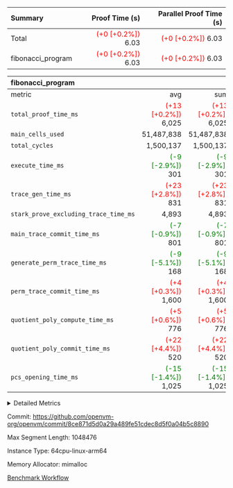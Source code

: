 | Summary | Proof Time (s) | Parallel Proof Time (s) |
|:---|---:|---:|
| Total | <span style='color: red'>(+0 [+0.2%])</span> 6.03 | <span style='color: red'>(+0 [+0.2%])</span> 6.03 |
| fibonacci_program | <span style='color: red'>(+0 [+0.2%])</span> 6.03 | <span style='color: red'>(+0 [+0.2%])</span> 6.03 |


| fibonacci_program |||||
|:---|---:|---:|---:|---:|
|metric|avg|sum|max|min|
| `total_proof_time_ms ` | <span style='color: red'>(+13 [+0.2%])</span> 6,025 | <span style='color: red'>(+13 [+0.2%])</span> 6,025 | <span style='color: red'>(+13 [+0.2%])</span> 6,025 | <span style='color: red'>(+13 [+0.2%])</span> 6,025 |
| `main_cells_used     ` |  51,487,838 |  51,487,838 |  51,487,838 |  51,487,838 |
| `total_cycles        ` |  1,500,137 |  1,500,137 |  1,500,137 |  1,500,137 |
| `execute_time_ms     ` | <span style='color: green'>(-9 [-2.9%])</span> 301 | <span style='color: green'>(-9 [-2.9%])</span> 301 | <span style='color: green'>(-9 [-2.9%])</span> 301 | <span style='color: green'>(-9 [-2.9%])</span> 301 |
| `trace_gen_time_ms   ` | <span style='color: red'>(+23 [+2.8%])</span> 831 | <span style='color: red'>(+23 [+2.8%])</span> 831 | <span style='color: red'>(+23 [+2.8%])</span> 831 | <span style='color: red'>(+23 [+2.8%])</span> 831 |
| `stark_prove_excluding_trace_time_ms` |  4,893 |  4,893 |  4,893 |  4,893 |
| `main_trace_commit_time_ms` | <span style='color: green'>(-7 [-0.9%])</span> 801 | <span style='color: green'>(-7 [-0.9%])</span> 801 | <span style='color: green'>(-7 [-0.9%])</span> 801 | <span style='color: green'>(-7 [-0.9%])</span> 801 |
| `generate_perm_trace_time_ms` | <span style='color: green'>(-9 [-5.1%])</span> 168 | <span style='color: green'>(-9 [-5.1%])</span> 168 | <span style='color: green'>(-9 [-5.1%])</span> 168 | <span style='color: green'>(-9 [-5.1%])</span> 168 |
| `perm_trace_commit_time_ms` | <span style='color: red'>(+4 [+0.3%])</span> 1,600 | <span style='color: red'>(+4 [+0.3%])</span> 1,600 | <span style='color: red'>(+4 [+0.3%])</span> 1,600 | <span style='color: red'>(+4 [+0.3%])</span> 1,600 |
| `quotient_poly_compute_time_ms` | <span style='color: red'>(+5 [+0.6%])</span> 776 | <span style='color: red'>(+5 [+0.6%])</span> 776 | <span style='color: red'>(+5 [+0.6%])</span> 776 | <span style='color: red'>(+5 [+0.6%])</span> 776 |
| `quotient_poly_commit_time_ms` | <span style='color: red'>(+22 [+4.4%])</span> 520 | <span style='color: red'>(+22 [+4.4%])</span> 520 | <span style='color: red'>(+22 [+4.4%])</span> 520 | <span style='color: red'>(+22 [+4.4%])</span> 520 |
| `pcs_opening_time_ms ` | <span style='color: green'>(-15 [-1.4%])</span> 1,025 | <span style='color: green'>(-15 [-1.4%])</span> 1,025 | <span style='color: green'>(-15 [-1.4%])</span> 1,025 | <span style='color: green'>(-15 [-1.4%])</span> 1,025 |



<details>
<summary>Detailed Metrics</summary>

| group | num_segments | keygen_time_ms | commit_exe_time_ms |
| --- | --- | --- | --- |
| fibonacci_program | 1 | 372 | 5 | 

| group | air_name | quotient_deg | interactions | constraints |
| --- | --- | --- | --- | --- |
| fibonacci_program | AccessAdapterAir<16> | 2 | 5 | 14 | 
| fibonacci_program | AccessAdapterAir<2> | 2 | 5 | 14 | 
| fibonacci_program | AccessAdapterAir<32> | 2 | 5 | 14 | 
| fibonacci_program | AccessAdapterAir<4> | 2 | 5 | 14 | 
| fibonacci_program | AccessAdapterAir<64> | 2 | 5 | 14 | 
| fibonacci_program | AccessAdapterAir<8> | 2 | 5 | 14 | 
| fibonacci_program | BitwiseOperationLookupAir<8> | 2 | 2 | 4 | 
| fibonacci_program | MemoryMerkleAir<8> | 2 | 4 | 40 | 
| fibonacci_program | PersistentBoundaryAir<8> | 2 | 3 | 6 | 
| fibonacci_program | PhantomAir | 2 | 3 | 5 | 
| fibonacci_program | Poseidon2PeripheryAir<BabyBearParameters>, 1> | 2 | 1 | 286 | 
| fibonacci_program | ProgramAir | 1 | 1 | 4 | 
| fibonacci_program | RangeTupleCheckerAir<2> | 1 | 1 | 4 | 
| fibonacci_program | VariableRangeCheckerAir | 1 | 1 | 4 | 
| fibonacci_program | VmAirWrapper<Rv32BaseAluAdapterAir, BaseAluCoreAir<4, 8> | 2 | 19 | 43 | 
| fibonacci_program | VmAirWrapper<Rv32BaseAluAdapterAir, LessThanCoreAir<4, 8> | 2 | 17 | 39 | 
| fibonacci_program | VmAirWrapper<Rv32BaseAluAdapterAir, ShiftCoreAir<4, 8> | 2 | 23 | 90 | 
| fibonacci_program | VmAirWrapper<Rv32BranchAdapterAir, BranchEqualCoreAir<4> | 2 | 11 | 25 | 
| fibonacci_program | VmAirWrapper<Rv32BranchAdapterAir, BranchLessThanCoreAir<4, 8> | 2 | 13 | 41 | 
| fibonacci_program | VmAirWrapper<Rv32CondRdWriteAdapterAir, Rv32JalLuiCoreAir> | 2 | 10 | 22 | 
| fibonacci_program | VmAirWrapper<Rv32HintStoreAdapterAir, Rv32HintStoreCoreAir> | 2 | 15 | 17 | 
| fibonacci_program | VmAirWrapper<Rv32JalrAdapterAir, Rv32JalrCoreAir> | 2 | 16 | 20 | 
| fibonacci_program | VmAirWrapper<Rv32LoadStoreAdapterAir, LoadSignExtendCoreAir<4, 8> | 2 | 18 | 33 | 
| fibonacci_program | VmAirWrapper<Rv32LoadStoreAdapterAir, LoadStoreCoreAir<4> | 2 | 17 | 38 | 
| fibonacci_program | VmAirWrapper<Rv32MultAdapterAir, DivRemCoreAir<4, 8> | 2 | 25 | 88 | 
| fibonacci_program | VmAirWrapper<Rv32MultAdapterAir, MulHCoreAir<4, 8> | 2 | 24 | 38 | 
| fibonacci_program | VmAirWrapper<Rv32MultAdapterAir, MultiplicationCoreAir<4, 8> | 2 | 19 | 26 | 
| fibonacci_program | VmAirWrapper<Rv32RdWriteAdapterAir, Rv32AuipcCoreAir> | 2 | 11 | 15 | 
| fibonacci_program | VmConnectorAir | 2 | 3 | 9 | 

| group | air_name | segment | rows | prep_cols | perm_cols | main_cols | cells |
| --- | --- | --- | --- | --- | --- | --- | --- |
| fibonacci_program | AccessAdapterAir<8> | 0 | 64 |  | 24 | 17 | 2,624 | 
| fibonacci_program | BitwiseOperationLookupAir<8> | 0 | 65,536 | 3 | 8 | 2 | 655,360 | 
| fibonacci_program | MemoryMerkleAir<8> | 0 | 256 |  | 20 | 32 | 13,312 | 
| fibonacci_program | PersistentBoundaryAir<8> | 0 | 64 |  | 12 | 20 | 2,048 | 
| fibonacci_program | PhantomAir | 0 | 2 |  | 12 | 6 | 36 | 
| fibonacci_program | Poseidon2PeripheryAir<BabyBearParameters>, 1> | 0 | 256 |  | 8 | 300 | 78,848 | 
| fibonacci_program | ProgramAir | 0 | 4,096 |  | 8 | 10 | 73,728 | 
| fibonacci_program | RangeTupleCheckerAir<2> | 0 | 524,288 | 2 | 8 | 1 | 4,718,592 | 
| fibonacci_program | VariableRangeCheckerAir | 0 | 262,144 | 2 | 8 | 1 | 2,359,296 | 
| fibonacci_program | VmAirWrapper<Rv32BaseAluAdapterAir, BaseAluCoreAir<4, 8> | 0 | 1,048,576 |  | 80 | 36 | 121,634,816 | 
| fibonacci_program | VmAirWrapper<Rv32BaseAluAdapterAir, LessThanCoreAir<4, 8> | 0 | 524,288 |  | 40 | 37 | 40,370,176 | 
| fibonacci_program | VmAirWrapper<Rv32BaseAluAdapterAir, ShiftCoreAir<4, 8> | 0 | 2 |  | 52 | 53 | 210 | 
| fibonacci_program | VmAirWrapper<Rv32BranchAdapterAir, BranchEqualCoreAir<4> | 0 | 262,144 |  | 48 | 26 | 19,398,656 | 
| fibonacci_program | VmAirWrapper<Rv32BranchAdapterAir, BranchLessThanCoreAir<4, 8> | 0 | 8 |  | 56 | 32 | 704 | 
| fibonacci_program | VmAirWrapper<Rv32CondRdWriteAdapterAir, Rv32JalLuiCoreAir> | 0 | 131,072 |  | 44 | 18 | 8,126,464 | 
| fibonacci_program | VmAirWrapper<Rv32HintStoreAdapterAir, Rv32HintStoreCoreAir> | 0 | 4 |  | 36 | 26 | 248 | 
| fibonacci_program | VmAirWrapper<Rv32JalrAdapterAir, Rv32JalrCoreAir> | 0 | 16 |  | 36 | 28 | 1,024 | 
| fibonacci_program | VmAirWrapper<Rv32LoadStoreAdapterAir, LoadStoreCoreAir<4> | 0 | 32 |  | 72 | 40 | 3,584 | 
| fibonacci_program | VmAirWrapper<Rv32RdWriteAdapterAir, Rv32AuipcCoreAir> | 0 | 16 |  | 28 | 21 | 784 | 
| fibonacci_program | VmConnectorAir | 0 | 2 | 1 | 12 | 4 | 32 | 

| group | segment | trace_gen_time_ms | total_proof_time_ms | total_cycles | total_cells | stark_prove_excluding_trace_time_ms | quotient_poly_compute_time_ms | quotient_poly_commit_time_ms | perm_trace_commit_time_ms | pcs_opening_time_ms | main_trace_commit_time_ms | main_cells_used | generate_perm_trace_time_ms | execute_time_ms |
| --- | --- | --- | --- | --- | --- | --- | --- | --- | --- | --- | --- | --- | --- | --- |
| fibonacci_program | 0 | 831 | 6,025 | 1,500,137 | 197,440,542 | 4,893 | 776 | 520 | 1,600 | 1,025 | 801 | 51,487,838 | 168 | 301 | 

</details>


Commit: https://github.com/openvm-org/openvm/commit/8ce871d5d0a29a489fe51cdec8d5f0a04b5c8890

Max Segment Length: 1048476

Instance Type: 64cpu-linux-arm64

Memory Allocator: mimalloc

[Benchmark Workflow](https://github.com/openvm-org/openvm/actions/runs/12910753556)
